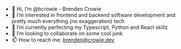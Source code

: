 - 👋 Hi, I’m @bcrowie - Brenden Crowie
- 👀 I’m interested in frontend and backend software development and pretty much everything (no exaggeration) tech
- 🌱 I’m currently perfecting my Typescript, Python and React skillz
- 💞️ I’m looking to collaborate on some cool junk
- 📫 How to reach me: brenden@crowie.dev

<!---
bcrowie/bcrowie is a ✨ special ✨ repository because its `README.md` (this file) appears on your GitHub profile.
You can click the Preview link to take a look at your changes.
--->
